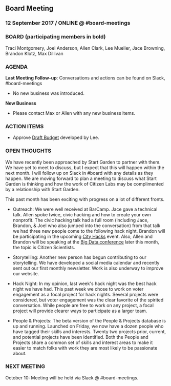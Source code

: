 ## Board Meeting
### 12 September 2017 / ONLINE @ #board-meetings

### BOARD (participating members in bold)
Traci Montgomery, Joel Anderson, Allen Clark, Lee Mueller, Jace Browning, Brandon Klotz, Max Dillivan

### AGENDA

**Last Meeting Follow-up**: Conversations and actions can be found on Slack, #board-meetings

- No new business was introduced.

**New Business**

- Please contact Max or Allen with any new business items.

### ACTION ITEMS

- Approve [Draft Budget](https://docs.google.com/spreadsheets/d/1KQREJDoRZ3t8LSnhgQZCBsC2k73vJrvOdtgRyhp3jps/edit?usp=sharing) developed by Lee.


### OPEN THOUGHTS

We have recently been approached by Start Garden to partner with them. We have yet to meet to discuss, but I expect that this will happen within the next month. I will follow up on Slack in #board with any details as they happen. We are moving forward to plan a meeting to discuss what Start Garden is thinking and how the work of Citizen Labs may be complimented by a relationship with Start Garden.

This past month has been exciting with progress on a lot of different fronts.

- Outreach: We were well received at BarCamp. Jace gave a technical talk. Allen spoke twice, civic hacking and how to create your own nonprofit. The civic hacking talk had a full room (including Jace, Brandon, & Joel who also jumped into the conversation) from that talk we had three new people come to the following hack night. Brandon will be participating in the upcoming [City Hacks](http://cityhacks.org/) event. Also, Allen and Brandon will be speaking at the [Big Data conference](http://www.bigdataignite.com/) later this month, the topic is Citizen Scientists.

- Storytelling: Another new person has begun contributing to our storytelling. We have developed a social media calendar and recently sent out our first monthly newsletter. Work is also underway to improve our website.

- Hack Night: In my opinion, last week's hack night was the best hack night we have had. This past week we chose to work on voter engagement as a focal project for hack nights. Several projects were considered, but voter engagement was the clear favorite of the spirited conversation. While people are free to work on any project, a focal project will provide clearer ways to participate as a larger team.

- People & Projects: The beta version of the People & Projects database is up and running. Launched on Friday, we now have a dozen people who have tagged their skills and interests. Twenty two projects prior, current, and potential projects have been identified. Both the People and Projects share a common set of skills and interest areas to make it easier to match folks with work they are most likely to be passionate about.

### NEXT MEETING

October 10: Meeting will be held via Slack @ #board-meetings.

